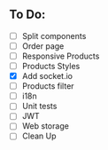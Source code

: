 ## To Do:

- [ ] Split components
- [ ] Order page
- [ ] Responsive Products
- [ ] Products Styles
- [x] Add socket.io
- [ ] Products filter
- [ ] i18n
- [ ] Unit tests
- [ ] JWT
- [ ] Web storage
- [ ] Clean Up
